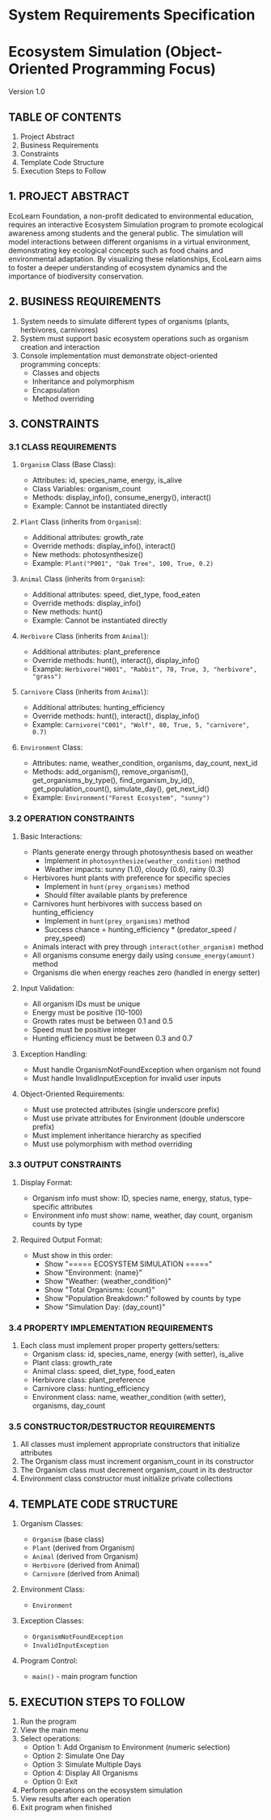 # System Requirements Specification
# Ecosystem Simulation (Object-Oriented Programming Focus)
Version 1.0

## TABLE OF CONTENTS
1. Project Abstract
2. Business Requirements
3. Constraints
4. Template Code Structure
5. Execution Steps to Follow

## 1. PROJECT ABSTRACT
EcoLearn Foundation, a non-profit dedicated to environmental education, requires an interactive Ecosystem Simulation program to promote ecological awareness among students and the general public. The simulation will model interactions between different organisms in a virtual environment, demonstrating key ecological concepts such as food chains and environmental adaptation. By visualizing these relationships, EcoLearn aims to foster a deeper understanding of ecosystem dynamics and the importance of biodiversity conservation.

## 2. BUSINESS REQUIREMENTS
1. System needs to simulate different types of organisms (plants, herbivores, carnivores)
2. System must support basic ecosystem operations such as organism creation and interaction
3. Console implementation must demonstrate object-oriented programming concepts:
   - Classes and objects
   - Inheritance and polymorphism
   - Encapsulation
   - Method overriding

## 3. CONSTRAINTS

### 3.1 CLASS REQUIREMENTS
1. `Organism` Class (Base Class):
   - Attributes: id, species_name, energy, is_alive
   - Class Variables: organism_count
   - Methods: display_info(), consume_energy(), interact()
   - Example: Cannot be instantiated directly

2. `Plant` Class (inherits from `Organism`):
   - Additional attributes: growth_rate
   - Override methods: display_info(), interact()
   - New methods: photosynthesize()
   - Example: `Plant("P001", "Oak Tree", 100, True, 0.2)`

3. `Animal` Class (inherits from `Organism`):
   - Additional attributes: speed, diet_type, food_eaten
   - Override methods: display_info()
   - New methods: hunt()
   - Example: Cannot be instantiated directly

4. `Herbivore` Class (inherits from `Animal`):
   - Additional attributes: plant_preference
   - Override methods: hunt(), interact(), display_info()
   - Example: `Herbivore("H001", "Rabbit", 70, True, 3, "herbivore", "grass")`

5. `Carnivore` Class (inherits from `Animal`):
   - Additional attributes: hunting_efficiency
   - Override methods: hunt(), interact(), display_info()
   - Example: `Carnivore("C001", "Wolf", 80, True, 5, "carnivore", 0.7)`

6. `Environment` Class:
   - Attributes: name, weather_condition, organisms, day_count, next_id
   - Methods: add_organism(), remove_organism(), get_organisms_by_type(), find_organism_by_id(), get_population_count(), simulate_day(), get_next_id()
   - Example: `Environment("Forest Ecosystem", "sunny")`

### 3.2 OPERATION CONSTRAINTS
1. Basic Interactions:
   - Plants generate energy through photosynthesis based on weather
     - Implement in `photosynthesize(weather_condition)` method
     - Weather impacts: sunny (1.0), cloudy (0.6), rainy (0.3)
   - Herbivores hunt plants with preference for specific species
     - Implement in `hunt(prey_organisms)` method
     - Should filter available plants by preference
   - Carnivores hunt herbivores with success based on hunting_efficiency
     - Implement in `hunt(prey_organisms)` method
     - Success chance = hunting_efficiency * (predator_speed / prey_speed)
   - Animals interact with prey through `interact(other_organism)` method
   - All organisms consume energy daily using `consume_energy(amount)` method
   - Organisms die when energy reaches zero (handled in energy setter)

2. Input Validation:
   - All organism IDs must be unique
   - Energy must be positive (10-100)
   - Growth rates must be between 0.1 and 0.5
   - Speed must be positive integer
   - Hunting efficiency must be between 0.3 and 0.7

3. Exception Handling:
   - Must handle OrganismNotFoundException when organism not found
   - Must handle InvalidInputException for invalid user inputs

4. Object-Oriented Requirements:
   - Must use protected attributes (single underscore prefix)
   - Must use private attributes for Environment (double underscore prefix)
   - Must implement inheritance hierarchy as specified
   - Must use polymorphism with method overriding

### 3.3 OUTPUT CONSTRAINTS
1. Display Format:
   - Organism info must show: ID, species name, energy, status, type-specific attributes
   - Environment info must show: name, weather, day count, organism counts by type

2. Required Output Format:
   - Must show in this order:
     - Show "===== ECOSYSTEM SIMULATION ====="
     - Show "Environment: {name}"
     - Show "Weather: {weather_condition}"
     - Show "Total Organisms: {count}"
     - Show "Population Breakdown:" followed by counts by type
     - Show "Simulation Day: {day_count}"

### 3.4 PROPERTY IMPLEMENTATION REQUIREMENTS
1. Each class must implement proper property getters/setters:
   - Organism class: id, species_name, energy (with setter), is_alive
   - Plant class: growth_rate
   - Animal class: speed, diet_type, food_eaten
   - Herbivore class: plant_preference
   - Carnivore class: hunting_efficiency
   - Environment class: name, weather_condition (with setter), organisms, day_count

### 3.5 CONSTRUCTOR/DESTRUCTOR REQUIREMENTS
1. All classes must implement appropriate constructors that initialize attributes
2. The Organism class must increment organism_count in its constructor
3. The Organism class must decrement organism_count in its destructor
4. Environment class constructor must initialize private collections

## 4. TEMPLATE CODE STRUCTURE
1. Organism Classes:
   - `Organism` (base class)
   - `Plant` (derived from Organism)
   - `Animal` (derived from Organism)
   - `Herbivore` (derived from Animal)
   - `Carnivore` (derived from Animal)

2. Environment Class:
   - `Environment`

3. Exception Classes:
   - `OrganismNotFoundException`
   - `InvalidInputException`

4. Program Control:
   - `main()` - main program function

## 5. EXECUTION STEPS TO FOLLOW
1. Run the program
2. View the main menu
3. Select operations:
   - Option 1: Add Organism to Environment (numeric selection)
   - Option 2: Simulate One Day
   - Option 3: Simulate Multiple Days
   - Option 4: Display All Organisms
   - Option 0: Exit
4. Perform operations on the ecosystem simulation
5. View results after each operation
6. Exit program when finished